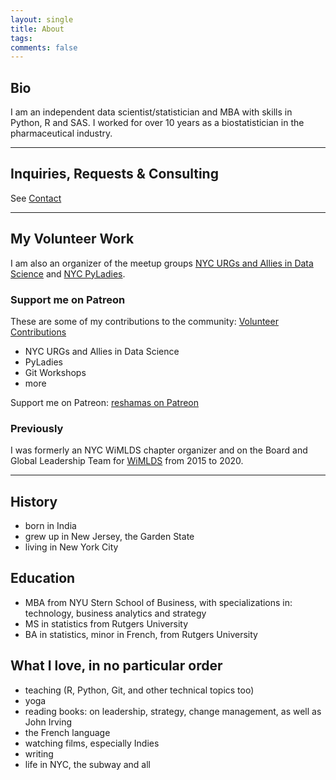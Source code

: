 ```yaml
---
layout: single
title: About
tags: 
comments: false
---
```


## Bio
I am an independent data scientist/statistician and MBA with skills in Python, R and SAS. I worked for over 10 years as a biostatistician in the pharmaceutical industry.  

---

## Inquiries, Requests & Consulting
See [Contact](../consulting/index.md)


---
## My Volunteer Work 
I am also an organizer of the meetup groups [NYC URGs and Allies in Data Science](https://www.meetup.com/nyc-uads/) and [NYC PyLadies](https://www.meetup.com/NYC-PyLadies/).


### Support me on Patreon
These are some of my contributions to the community:  [Volunteer Contributions](wimlds_volunteer.md)  
* NYC URGs and Allies in Data Science
* PyLadies
* Git Workshops
* more 

Support me on Patreon:  [reshamas on Patreon](https://www.patreon.com/reshamas) 

### Previously
I was formerly an NYC WiMLDS chapter organizer and on the Board and Global Leadership Team for [WiMLDS](wimlds.org) from 2015 to 2020.  

---

## History
- born in India
- grew up in New Jersey, the Garden State
- living in New York City

## Education
- MBA from NYU Stern School of Business, with specializations in: technology, business analytics and strategy
- MS in statistics from Rutgers University
- BA in statistics, minor in French, from Rutgers University

## What I love, in no particular order
- teaching (R, Python, Git, and other technical topics too)
- yoga
- reading books:  on leadership, strategy, change management, as well as John Irving
- the French language
- watching films, especially Indies
- writing
- life in NYC, the subway and all
 
